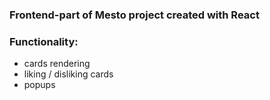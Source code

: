 ### Frontend-part of Mesto project created with React

### Functionality:
- cards rendering
- liking / disliking cards
- popups


